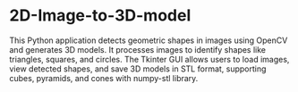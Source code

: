 # 2D-Image-to-3D-model
This Python application detects geometric shapes in images using OpenCV and generates 3D models. It processes images to identify shapes like triangles, squares, and circles. The Tkinter GUI allows users to load images, view detected shapes, and save 3D models in STL format, supporting cubes, pyramids, and cones with numpy-stl library.
